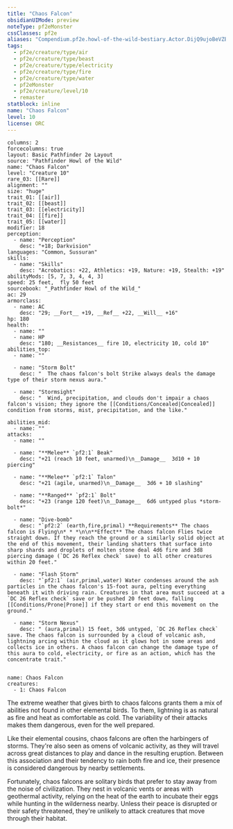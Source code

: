 ```yaml
---
title: "Chaos Falcon"
obsidianUIMode: preview
noteType: pf2eMonster
cssClasses: pf2e
aliases: "Compendium.pf2e.howl-of-the-wild-bestiary.Actor.DijQ9ujoBeVZBdNB" 
tags:
  - pf2e/creature/type/air
  - pf2e/creature/type/beast
  - pf2e/creature/type/electricity
  - pf2e/creature/type/fire
  - pf2e/creature/type/water
  - pf2eMonster
  - pf2e/creature/level/10
  - remaster
statblock: inline
name: "Chaos Falcon"
level: 10
license: ORC
---
```


```statblock
columns: 2
forcecolumns: true
layout: Basic Pathfinder 2e Layout
source: "Pathfinder Howl of the Wild"
name: "Chaos Falcon"
level: "Creature 10"
rare_03: [[Rare]]
alignment: ""
size: "huge"
trait_01: [[air]]
trait_02: [[beast]]
trait_03: [[electricity]]
trait_04: [[fire]]
trait_05: [[water]]
modifier: 18
perception:
  - name: "Perception"
    desc: "+18; Darkvision"
languages: "Common, Sussuran"
skills:
  - name: "Skills"
    desc: "Acrobatics: +22, Athletics: +19, Nature: +19, Stealth: +19"
abilityMods: [5, 7, 3, 4, 4, 3]
speed: 25 feet,  fly 50 feet
sourcebook: "_Pathfinder Howl of the Wild_"
ac: 29
armorclass:
  - name: AC
    desc: "29; __Fort__ +19, __Ref__ +22, __Will__ +16"
hp: 180
health:
  - name: ""
  - name: HP
    desc: "180; __Resistances__ fire 10, electricity 10, cold 10"
abilities_top:
  - name: ""

  - name: "Storm Bolt"
    desc: "  The chaos falcon's bolt Strike always deals the damage type of their storm nexus aura."

  - name: "Stormsight"
    desc: "  Wind, precipitation, and clouds don't impair a chaos falcon's vision; they ignore the [[Conditions/Concealed|Concealed]] condition from storms, mist, precipitation, and the like."

abilities_mid:
  - name: ""
attacks:
  - name: ""

  - name: "**Melee** `pf2:1` Beak"
    desc: "+21 (reach 10 feet, unarmed)\n__Damage__  3d10 + 10 piercing"

  - name: "**Melee** `pf2:1` Talon"
    desc: "+21 (agile, unarmed)\n__Damage__  3d6 + 10 slashing"

  - name: "**Ranged** `pf2:1` Bolt"
    desc: "+23 (range 120 feet)\n__Damage__  6d6 untyped plus *storm-bolt*"

  - name: "Dive-bomb"
    desc: "`pf2:2` (earth,fire,primal) **Requirements** The chaos falcon is Flying\n* * *\n\n**Effect** The chaos falcon Flies twice straight down. If they reach the ground or a similarly solid object at the end of this movement, their landing shatters that surface into sharp shards and droplets of molten stone deal 4d6 fire and 3d8 piercing damage (`DC 26 Reflex check` save) to all other creatures within 20 feet."

  - name: "Flash Storm"
    desc: "`pf2:1` (air,primal,water) Water condenses around the ash particles in the chaos falcon's 15-foot aura, pelting everything beneath it with driving rain. Creatures in that area must succeed at a `DC 26 Reflex check` save or be pushed 20 feet down, falling [[Conditions/Prone|Prone]] if they start or end this movement on the ground."

  - name: "Storm Nexus"
    desc: " (aura,primal) 15 feet, 3d6 untyped, `DC 26 Reflex check` save. The chaos falcon is surrounded by a cloud of volcanic ash, lightning arcing within the cloud as it glows hot in some areas and collects ice in others. A chaos falcon can change the damage type of this aura to cold, electricity, or fire as an action, which has the concentrate trait."
 
```

```encounter-table
name: Chaos Falcon
creatures:
  - 1: Chaos Falcon
```



The extreme weather that gives birth to chaos falcons grants them a mix of abilities not found in other elemental birds. To them, lightning is as natural as fire and heat as comfortable as cold. The variability of their attacks makes them dangerous, even for the well prepared.

Like their elemental cousins, chaos falcons are often the harbingers of storms. They're also seen as omens of volcanic activity, as they will travel across great distances to play and dance in the resulting eruption. Between this association and their tendency to rain both fire and ice, their presence is considered dangerous by nearby settlements.

Fortunately, chaos falcons are solitary birds that prefer to stay away from the noise of civilization. They nest in volcanic vents or areas with geothermal activity, relying on the heat of the earth to incubate their eggs while hunting in the wilderness nearby. Unless their peace is disrupted or their safety threatened, they're unlikely to attack creatures that move through their habitat.
